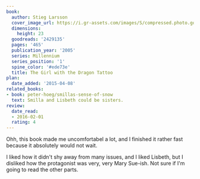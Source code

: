 ```yaml
---
book:
  author: Stieg Larsson
  cover_image_url: https://i.gr-assets.com/images/S/compressed.photo.goodreads.com/books/1327868566l/2429135._SX98_.jpg
  dimensions:
    height: 23
  goodreads: '2429135'
  pages: '465'
  publication_year: '2005'
  series: Millennium
  series_position: '1'
  spine_color: '#ede73e'
  title: The Girl with the Dragon Tattoo
plan:
  date_added: '2015-04-08'
related_books:
- book: peter-hoeg/smillas-sense-of-snow
  text: Smilla and Lisbeth could be sisters.
review:
  date_read:
  - 2016-02-01
  rating: 4
---
```


Ohh, this book made me uncomfortabel a lot, and I finished it rather fast because it absolutely would not wait.

I liked how it didn't shy away from many issues, and I liked Lisbeth, but I disliked how the protagonist was very, very
Mary Sue-ish. Not sure if I'm going to read the other parts.
